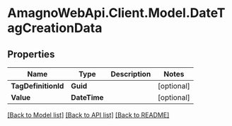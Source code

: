 
# AmagnoWebApi.Client.Model.DateTagCreationData

## Properties

Name | Type | Description | Notes
------------ | ------------- | ------------- | -------------
**TagDefinitionId** | **Guid** |  | [optional] 
**Value** | **DateTime** |  | [optional] 

[[Back to Model list]](../README.md#documentation-for-models)
[[Back to API list]](../README.md#documentation-for-api-endpoints)
[[Back to README]](../README.md)

